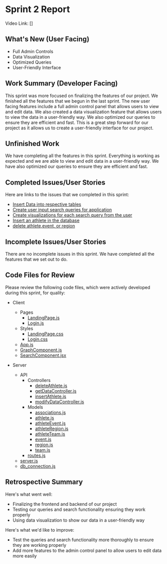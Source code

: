 # Sprint 2 Report 
Video Link: []
## What's New (User Facing)
 * Full Admin Controls
 * Data Visualization
 * Optimized Queries
 * User-Friendly Interface

## Work Summary (Developer Facing)
This sprint was more focused on finalizing the features of our project. We finished all the features that we begun in the last sprint. The new user facing features include a full admin control panel that allows users to view and edit data. We also created a data visualization feature that allows users to view the data in a user-friendly way. We also optimized our queries to ensure they are efficient and fast. This is a great step forward for our project as it allows us to create a user-friendly interface for our project.

## Unfinished Work
We have completing all the features in this sprint. Everything is working as expected and we are able to view and edit data in a user-friendly way. We have also optimized our queries to ensure they are efficient and fast.

## Completed Issues/User Stories
Here are links to the issues that we completed in this sprint:

 * [Insert Data into respective tables](https://github.com/users/alexlopez7498/projects/4/views/1?pane=issue&itemId=102414926&issue=alexlopez7498%7CCPTS_451-Project%7C9)
 * [Create user input search queries for application](https://github.com/users/alexlopez7498/projects/4/views/1?pane=issue&itemId=102414922&issue=alexlopez7498%7CCPTS_451-Project%7C10)
 * [Create visualizations for each search query from the user](https://github.com/users/alexlopez7498/projects/4/views/1?pane=issue&itemId=102414883&issue=alexlopez7498%7CCPTS_451-Project%7C12)
 * [Insert an athlete in the database](https://github.com/users/alexlopez7498/projects/4/views/1?pane=issue&itemId=104952683&issue=alexlopez7498%7CCPTS_451-Project%7C16) 
 * [delete athlete,event, or region](https://github.com/users/alexlopez7498/projects/4/views/1?pane=issue&itemId=104952710&issue=alexlopez7498%7CCPTS_451-Project%7C17)
 
 ## Incomplete Issues/User Stories
 There are no incomplete issues in this sprint. We have completed all the features that we set out to do.

## Code Files for Review
Please review the following code files, which were actively developed during this sprint, for quality:
 * Client
    * Pages
        * [LandingPage.js](https://github.com/alexlopez7498/CPTS_451-Project/blob/main/client/src/pages/LandingPage.js)
        * [Login.js](https://github.com/alexlopez7498/CPTS_451-Project/blob/main/client/src/pages/Login.js)
    * Styles
        * [LandingPage.css](https://github.com/alexlopez7498/CPTS_451-Project/blob/main/client/src/styles/LandingPage.css)
        * [Login.css](https://github.com/alexlopez7498/CPTS_451-Project/blob/main/client/src/styles/Login.css)
    * [App.js](https://github.com/alexlopez7498/CPTS_451-Project/blob/main/client/src/App.js)
    * [GraphComponent.js](https://github.com/alexlopez7498/CPTS_451-Project/blob/main/client/src/GraphComponent.js)
    * [SearchComponent.jsx](https://github.com/alexlopez7498/CPTS_451-Project/blob/main/client/src/SearchComponent.jsx)

 * Server
    * API
        * Controllers
            * [deleteAthlete.js](https://github.com/alexlopez7498/CPTS_451-Project/blob/main/server/API/Controllers/deleteAthlete.js)
            * [getDataController.js](https://github.com/alexlopez7498/CPTS_451-Project/blob/main/server/API/Controllers/getDataController.js)
            * [insertAthlete.js](https://github.com/alexlopez7498/CPTS_451-Project/blob/main/server/API/Controllers/insertAthlete.js)
            * [modifyDataController.js](https://github.com/alexlopez7498/CPTS_451-Project/blob/main/server/API/Controllers/modifyDataController.js)
        * Models
            * [associations.js](https://github.com/alexlopez7498/CPTS_451-Project/blob/main/server/API/Models/associations.js)
            * [athlete.js](https://github.com/alexlopez7498/CPTS_451-Project/blob/main/server/API/Models/athlete.js)
            * [athleteEvent.js](https://github.com/alexlopez7498/CPTS_451-Project/blob/main/server/API/Models/athleteEvent.js)
            * [athleteRegion.js](https://github.com/alexlopez7498/CPTS_451-Project/blob/main/server/API/Models/athleteRegion.js)
            * [athleteTeam.js](https://github.com/alexlopez7498/CPTS_451-Project/blob/main/server/API/Models/athleteTeam.js)
            * [event.js](https://github.com/alexlopez7498/CPTS_451-Project/blob/main/server/API/Models/event.js)
            * [region.js](https://github.com/alexlopez7498/CPTS_451-Project/blob/main/server/API/Models/region.js)
            * [team.js](https://github.com/alexlopez7498/CPTS_451-Project/blob/main/server/API/Models/team.js)
        * [routes.js](https://github.com/alexlopez7498/CPTS_451-Project/blob/main/server/API/routes.js)
    * [server.js](https://github.com/alexlopez7498/CPTS_451-Project/blob/main/server/server.js)
    * [db_connection.js](https://github.com/alexlopez7498/CPTS_451-Project/blob/main/server/db_connection.js)
 
## Retrospective Summary
Here's what went well:
  * Finalizing the frontend and backend of our project
  * Testing our queries and search functionality ensuring they work properly
  * Using data visualization to show our data in a user-friendly way
 
Here's what we'd like to improve:
   * Test the queries and search functionality more thoroughly to ensure they are working properly
   * Add more features to the admin control panel to allow users to edit data more easily
